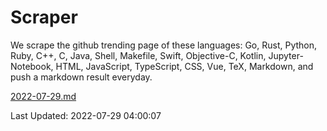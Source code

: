 # Scraper

We scrape the github trending page of these languages: Go, Rust, Python, Ruby, C++, C, Java, Shell, Makefile, Swift, Objective-C, Kotlin, Jupyter-Notebook, HTML, JavaScript, TypeScript, CSS, Vue, TeX, Markdown, and push a markdown result everyday.

[2022-07-29.md](https://github.com/yangwenmai/github-trending-backup/blob/master/2022-07-29.md)

Last Updated: 2022-07-29 04:00:07